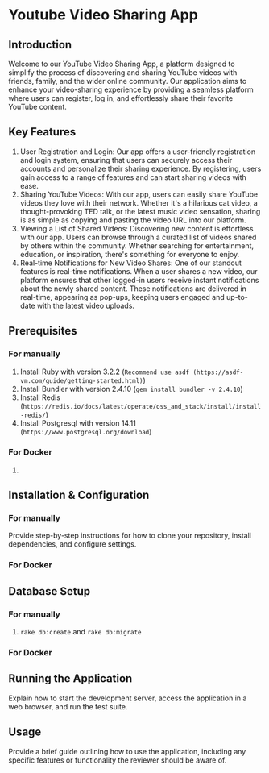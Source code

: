 # Youtube Video Sharing App

## Introduction

Welcome to our YouTube Video Sharing App, a platform designed to simplify the process of discovering and sharing YouTube videos with friends, family, and the wider online community. Our application aims to enhance your video-sharing experience by providing a seamless platform where users can register, log in, and effortlessly share their favorite YouTube content.

## Key Features

1. User Registration and Login:
   Our app offers a user-friendly registration and login system, ensuring that users can securely access their accounts and personalize their sharing experience. By registering, users gain access to a range of features and can start sharing videos with ease.
2. Sharing YouTube Videos:
   With our app, users can easily share YouTube videos they love with their network. Whether it's a hilarious cat video, a thought-provoking TED talk, or the latest music video sensation, sharing is as simple as copying and pasting the video URL into our platform.
3. Viewing a List of Shared Videos:
   Discovering new content is effortless with our app. Users can browse through a curated list of videos shared by others within the community. Whether searching for entertainment, education, or inspiration, there's something for everyone to enjoy.
4. Real-time Notifications for New Video Shares:
   One of our standout features is real-time notifications. When a user shares a new video, our platform ensures that other logged-in users receive instant notifications about the newly shared content. These notifications are delivered in real-time, appearing as pop-ups, keeping users engaged and up-to-date with the latest video uploads.

## Prerequisites

### For manually

1. Install Ruby with version 3.2.2 (`Recommend use asdf (https://asdf-vm.com/guide/getting-started.html)`)
2. Install Bundler with version 2.4.10 (`gem install bundler -v 2.4.10`)
3. Install Redis (`https://redis.io/docs/latest/operate/oss_and_stack/install/install-redis/`)
4. Install Postgresql with version 14.11 (`https://www.postgresql.org/download`)

### For Docker

1.

## Installation & Configuration

### For manually

Provide step-by-step instructions for how to clone your repository, install dependencies, and configure settings.

### For Docker

## Database Setup

### For manually

1. `rake db:create` and `rake db:migrate`

### For Docker

## Running the Application

Explain how to start the development server, access the application in a web browser, and run the test suite.

## Usage

Provide a brief guide outlining how to use the application, including any specific features or functionality the reviewer should be aware of.
